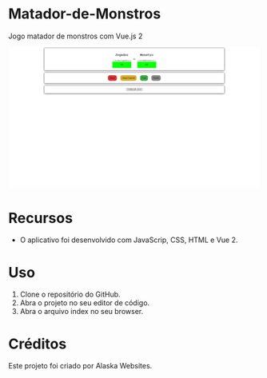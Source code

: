 # Matador-de-Monstros

Jogo matador de monstros com Vue.js 2

<img src="./design.png" alt="Matador-de-Monstros">

# Recursos

* O aplicativo foi desenvolvido com JavaScrip, CSS, HTML e Vue 2.

# Uso

1. Clone o repositório do GitHub.
2. Abra o projeto no seu editor de código.
3. Abra o arquivo index no seu browser.

# Créditos

Este projeto foi criado por Alaska Websites.

